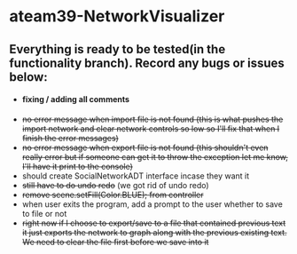 # ateam39-NetworkVisualizer
## Everything is ready to be tested(in the functionality branch). Record any bugs or issues below:
- #### fixing / adding all comments
- ~~no error message when import file is not found (this is what pushes the import network and clear network controls so low so I'll fix that when I finish the error messages)~~
- ~~no error message when export file is not found (this shouldn't even really error but if someone can get it to throw the exception let me know, I'll have it print to the console)~~
- should create SocialNetworkADT interface incase they want it
- ~~still have to do undo redo~~ (we got rid of undo redo)
- ~~remove scene.setFill(Color.BLUE); from controller~~
- when user exits the program, add a prompt to the user whether to save to file or not
- ~~right now if I choose to export/save to a file that contained previous text it just exports the network to graph along with the previous existing text. We need to clear the file first before we save into it~~
